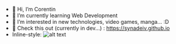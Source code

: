 - 👋 Hi, I’m Corentin
- 🌱 I’m currently learning Web Development 
- 👀 I’m interested in new technologies, video games, manga... :D
- 🔗 Check this out (currently in dev...) : <https://synadeiv.github.io>
- Inline-style: 
![alt text](https://stickershop.line-scdn.net/stickershop/v1/product/6287/LINEStorePC/main.png;compress=true)

